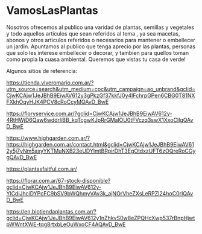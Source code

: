 # VamosLasPlantas

Nosotros ofrecemos al publico una varidad de plantas, semillas y vegetales y todo aquellos articulos que sean referidos al tema , ya sea macetas, abonos y otros articulos referidos o necesarios para mantener o embellecer un jardin. Apuntamos al publico que tenga aprecio por las plantas, personas que solo les interese embellecer o decorar, y tambien para quellos toman como propia la cuasa ambiental.
Queremos que vistas tu casa de verde! 

 Algunos sitios de referencia:

https://tienda.viveromario.com.ar/?utm_source=search&utm_medium=cpc&utm_campaign=ao_unbrand&gclid=CjwKCAjw1JeJBhB9EiwAV612y3gPkzGf37kkfJ0y4IFchrpGPen6CBG0T81NXFXkhOqyHJK4PCV8cRoCcyMQAvD_BwE

https://floryservice.com.ar/?gclid=CjwKCAjw1JeJBhB9EiwAV612y-4RtHWjD6Qaw6wddrliBB_kqTcgwKJpRrGMalOU0tFVczq3swX1XxoCIlgQAvD_BwE

https://www.highgarden.com.ar/?https://highgarden.com.ar/contact.html&gclid=CjwKCAjw1JeJBhB9EiwAV612y5j7yNm5axyYKTMuNXB23eUDYlmtBRpirDhT3EgOtdxzUFT6zOQreRoCGygQAvD_BwE

https://plantasfaitful.com.ar/

https://florar.com.ar/67-stock-disponible?gclid=CjwKCAjw1JeJBhB9EiwAV612y-YlCdiJhciDYPcFC9bSV9bWQhmyVAv3k_ajNOrVheZXsLeRPZl24hoC0rIQAvD_BwE

https://en.biotiendaplantas.com.ar/?gclid=CjwKCAjw1JeJBhB9EiwAV612y1nZhkvS0w8eZPQHcXwp537rBnpHjwtpWWntXWE-tqg8rtxbLeOuWxoCF4AQAvD_BwE
